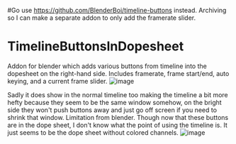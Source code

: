 #Go use https://github.com/BlenderBoi/timeline-buttons instead. Archiving so I can make a separate addon to only add the framerate slider.

# TimelineButtonsInDopesheet
Addon for blender which adds various buttons from timeline into the dopesheet on the right-hand side.
Includes framerate, frame start/end, auto keying, and a current frame slider.
![image](https://github.com/user-attachments/assets/88c1e478-8c8e-4696-baa8-ae6085abe0bf)


Sadly it does show in the normal timeline too making the timeline a bit more hefty because they seem to be the same window somehow, on the bright side they won't push buttons away and just go off screen if you need to shrink that window.
Limitation from blender. Though now that these buttons are in the dope sheet, I don't know what the point of using the timeline is. It just seems to be the dope sheet without colored channels.
![image](https://github.com/user-attachments/assets/4d163ccf-44e4-4bfe-afc1-57991392d6be)
